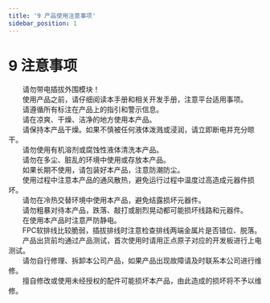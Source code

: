 ```yaml
---
title: '9 产品使用注意事项'
sidebar_position: 1
---
```


# 9 注意事项

&emsp;&emsp;请勿带电插拔外围模块！<br />
&emsp;&emsp;使用产品之前，请仔细阅读本手册和相关开发手册，注意平台适用事项。<br />
&emsp;&emsp;请遵循所有标注在产品上的指引和警示信息。<br />
&emsp;&emsp;请在凉爽、干燥、洁净的地方使用本产品。<br />
&emsp;&emsp;请保持本产品干燥。如果不慎被任何液体泼溅或浸润，请立即断电并充分晾干。<br />
&emsp;&emsp;请勿使用有机溶剂或腐蚀性液体清洗本产品。<br />
&emsp;&emsp;请勿在多尘、脏乱的环境中使用或存放本产品。<br />
&emsp;&emsp;如果长期不使用，请包装好本产品，注意防潮防尘。<br />
&emsp;&emsp;使用过程中注意本产品的通风散热，避免运行过程中温度过高造成元器件损坏。<br />
&emsp;&emsp;请勿在冷热交替环境中使用本产品，避免结露损坏元器件。<br />
&emsp;&emsp;请勿粗暴对待本产品，跌落、敲打或剧烈晃动都可能损坏线路和元器件。<br />
&emsp;&emsp;在使用本产品时注意严防静电。<br />
&emsp;&emsp;FPC软排线比较脆弱，插拔排线时注意检查排线两端金属片是否错位、脱落。<br />
&emsp;&emsp;产品出货前均通过产品测试，首次使用时请用正点原子对应的开发板进行上电测试。<br />
&emsp;&emsp;请勿自行修理、拆卸本公司产品，如果产品出现故障请及时联系本公司进行维修。<br />
&emsp;&emsp;擅自修改或使用未经授权的配件可能损坏本产品，由此造成的损坏将不予以维修。
